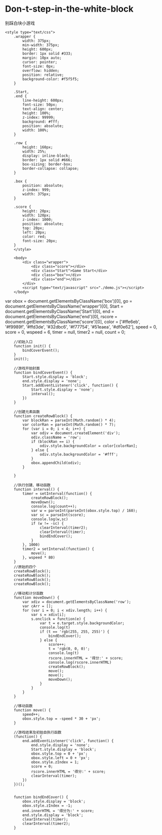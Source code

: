 # Don-t-step-in-the-white-block
别踩白块小游戏

    <style type="text/css">
		.wrapper {
		    width: 375px;
		    min-width: 375px;
		    height: 600px;
		    border: 1px solid #333;
		    margin: 10px auto;
		    cursor: pointer;
		    font-size: 0px;
		    overflow: hidden;
		    position: relative;
		    background-color: #f5f5f5;
		}

		.Start,
		.end {
		    line-height: 600px;
		    font-size: 50px;
		    text-align: center;
		    height: 100%;
		    z-index: 99999;
		    background: #fff;
		    position: absolute;
		    width: 100%;
		}

		.row {
		    height: 160px;
		    width: 25%;
		    display: inline-block;
		    border: 1px solid #666;
		    box-sizing: border-box;
		    border-collapse: collapse;
		}

		.box {
		    position: absolute;
		    z-index: 999;
		    width: 375px;
		}

		.score {
		    height: 20px;
		    width: 120px;
		    z-index: 1000;
		    position: absolute;
		    top: 20px;
		    left: 20px;
		    color: red;
		    font-size: 20px;
		}
		</style>

		<body>
		    <div class="wrapper">
		        <div class="score"></div>
		        <div class="Start">Game Start</div>
		        <div class="box"></div>
		        <div class="end"></div>
		    </div>
		    <script type="text/javascript" src="./demo.js"></script>
		</body>









  var obox = document.getElementsByClassName('box')[0],
		    go = document.getElementsByClassName('wrapper')[0],
		    Start = document.getElementsByClassName('Start')[0],
		    end = document.getElementsByClassName('end')[0],
		    rscore = document.getElementsByClassName('score')[0],
		    color = ['#ffe6eb', '#f9989f', '#ffd3de', '#32dbc6', '#f77754', '#51eaea', '#df0e62'],
		    speed = 0,
		    score = 0,
		    wspeed = 6,
		    timer = null,
		    timer2 = null,
		    count = 0;

		//初始入口
		function init() {
		    bindCoverEvent();
		}
		init();

		//游戏开始封面
		function bindCoverEvent() {
		    Start.style.display = 'block';
		    end.style.display = 'none';
		    Start.addEventListener('click', function() {
		        Start.style.display = 'none';
		        interval();
		    })
		}

		//创建元素函数
		function createRowBlock() {
		    var blockRan = parseInt(Math.random() * 4);
		    var colorRan = parseInt(Math.random() * 7);
		    for (var i = 0; i < 4; i++) {
		        var odiv = document.createElement('div');
		        odiv.className = 'row';
		        if (blockRan == i) {
		            odiv.style.backgroundColor = color[colorRan];
		        } else {
		            odiv.style.backgroundColor = '#fff';
		        }
		        obox.appendChild(odiv);
		    }

		}

		//执行创建、移动函数
		function interval() {
		    timer = setInterval(function() {
		        createRowBlock();
		        moveDown();
		        console.log(count++);
		        var w = parseInt(parseInt(obox.style.top) / 160);
		        var sc = parseInt(score);
		        console.log(w,sc)
		        if (w != -sc) {
		            clearInterval(timer2);
		            clearInterval(timer);
		            bindEndCover();
		        }
		    }, 1000)
		    timer2 = setInterval(function() {
		        move();
		    }, wspeed * 80)
		}
		//原始的四个
		createRowBlock();
		createRowBlock();
		createRowBlock();
		createRowBlock();

		//移动和计分函数
		function moveDown() {
		    var xdiv = document.getElementsByClassName('row');
		    var cArr = [];
		    for (var i = 0; i < xdiv.length; i++) {
		        var s = xdiv[i];
		        s.onclick = function(e) {
		            var t = e.target.style.backgroundColor;
		            console.log(t)
		            if (t == 'rgb(255, 255, 255)') {
		                bindEndCover();
		            } else {
		                score++;
		                t = 'rgb(0, 0, 0)';
		                console.log(t)
		                rscore.innerHTML = '得分:' + score;
		                console.log(rscore.innerHTML)
		                createRowBlock();
		                move();
		                move();
		                moveDown();
		            }
		        }
		    }
		}

		//移动函数
		function move() {
		    speed++;
		    obox.style.top = -speed * 30 + 'px';
		}

		//游戏结束及初始自执行函数
		(function() {
		    end.addEventListener('click', function() {
		        end.style.display = 'none';
		        Start.style.display = 'block';
		        obox.style.top = 0 + 'px';
		        obox.style.left = 0 + 'px';
		        obox.style.zIndex = 1;
		        score = 0;
		        rscore.innerHTML = '得分:' + score;
		        clearInterval(timer);
		    })
		})();


		function bindEndCover() {
		    obox.style.display = 'block';
		    obox.style.zIndex = -1;
		    end.innerHTML = '得分为:' + score;
		    end.style.display = 'block';
		    clearInterval(timer);
		    clearInterval(timer2);
		}
